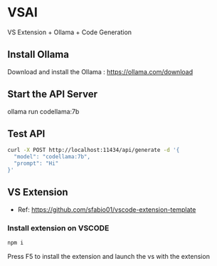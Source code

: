 # VSAI

VS Extension + Ollama + Code Generation

## Install Ollama

Download and install the Ollama : https://ollama.com/download

## Start the API Server

ollama run codellama:7b

## Test API

```sh
curl -X POST http://localhost:11434/api/generate -d '{
  "model": "codellama:7b",
  "prompt": "Hi"
}'
```

## VS Extension

* Ref: https://github.com/sfabio01/vscode-extension-template

### Install extension on VSCODE

```sh
npm i
```

Press F5 to install the extension and launch the vs with the extension

